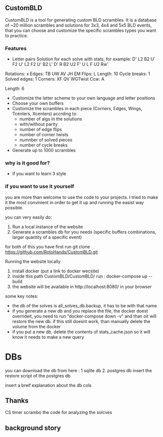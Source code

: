 ## CustomBLD
CustomBLD is a tool for generating custom BLD scrambles.
It is a database of ~20 million scrambles and solutions for 3x3, 4x4 and 5x5 BLD events, that you can choose and customize the specific scrambles types you want to practice.


### Features
- Letter pairs Solution for each solve with stats, for example:
D' L2 B2 U' F2 U' L2 F2 U' B2 L' D' R B2 U2 F' U L F U2 Rw' 

Rotations: x
Edges: TB UW AV JH EM Flips: L
Length: 10
Cycle breaks: 1
Solved edges: 1
Corners: XF QV WGTwist Ccw: A

Length: 6

- Customize the letter scheme to your own language and letter positions
- Choose your own buffers
- Customize the scrambles in each piece (Corners, Edges, Wings, Tcenters, Xcenters) accrding to:
    - number of algs in the solutions
    - with/without parity
    - number of edge flips
    - number of corner twists
    - numnber of solved pieces
    - number of cycle breaks
- Generate up to 1000 scrambles


### why is it good for?
- if you want to learn 3 style 

### if you want to use it yourself
you are more than welcome to use the code to your projects. 
I tried to make it the most convinient in order to get it up and running the easist way possible.


you can very easily do:
1. Run a local instance of the website
2. Generate a scrambles db for you needs (specific buffers combinations, larger quantity of a specific event)

for both of this  you have first run 
git clone https://github.com/RotoHands/CustomBLD.git

Running the website locally
1. install docker (put a link to docker wecsite)
2. inside this path CustomBLD/CustomBLD/ run :
docker-compose up --build
3. the website will be available in http://localhost:8080/ in your browser

some key notes:
* the db of the solves is all_solves_db.backup, it has to be with that name
* if you generate a new db and you replace the file, the docker doest overrideit, you need to run "docker-compose down -v" 
and than oit will restore the new db. if this still doesnt work, than manually  delete the volume from the docker
* if you put a new db, delete the contents of stats_cache.json so it will know it needs to make a new query 



# DBs
you can download the db from here :
1 sqlite db
2. postgres db 
insert the restore script of the postgres db

insert a breif explanation about the db cols



## Thanks
CS timer
scrambo
the code for analyzing the solcves


## background story

